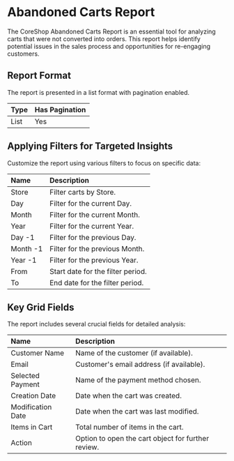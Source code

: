 # Abandoned Carts Report

The CoreShop Abandoned Carts Report is an essential tool for analyzing carts that were not converted into orders. This
report helps identify potential issues in the sales process and opportunities for re-engaging customers.

## Report Format

The report is presented in a list format with pagination enabled.

| Type | Has Pagination |
|:-----|:---------------|
| List | Yes            |

## Applying Filters for Targeted Insights

Customize the report using various filters to focus on specific data:

| Name     | Description                       |
|:---------|:----------------------------------|
| Store    | Filter carts by Store.            |
| Day      | Filter for the current Day.       |
| Month    | Filter for the current Month.     |
| Year     | Filter for the current Year.      |
| Day -1   | Filter for the previous Day.      |
| Month -1 | Filter for the previous Month.    |
| Year -1  | Filter for the previous Year.     |
| From     | Start date for the filter period. |
| To       | End date for the filter period.   |

## Key Grid Fields

The report includes several crucial fields for detailed analysis:

| Name              | Description                                        |
|:------------------|:---------------------------------------------------|
| Customer Name     | Name of the customer (if available).               |
| Email             | Customer's email address (if available).           |
| Selected Payment  | Name of the payment method chosen.                 |
| Creation Date     | Date when the cart was created.                    |
| Modification Date | Date when the cart was last modified.              |
| Items in Cart     | Total number of items in the cart.                 |
| Action            | Option to open the cart object for further review. |

